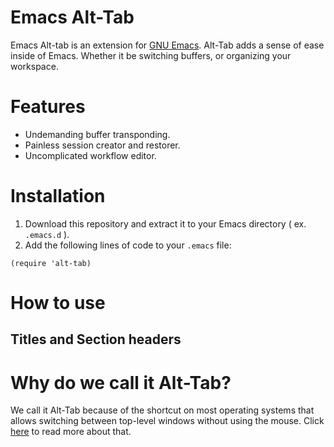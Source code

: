 Emacs Alt-Tab
=======

Emacs Alt-tab is an extension for <a href="http://www.gnu.org/software/emacs/">GNU Emacs</a>. Alt-Tab adds a sense of ease inside of Emacs. Whether it be switching buffers, or organizing your workspace.

Features
=======

- Undemanding buffer transponding.
- Painless session creator and restorer.
- Uncomplicated workflow editor.

Installation
=======

1. Download this repository and extract it to your Emacs directory ( ex. `.emacs.d` ).
2. Add the following lines of code to your `.emacs` file:

`(require 'alt-tab)`

How to use
=======

Titles and Section headers
--------------------------

Why do we call it Alt-Tab?
=======

We call it Alt-Tab because of the shortcut on most operating systems that allows switching between top-level windows without using the mouse. Click <a href="http://en.wikipedia.org/wiki/Alt-Tab">here</a> to read more about that.
